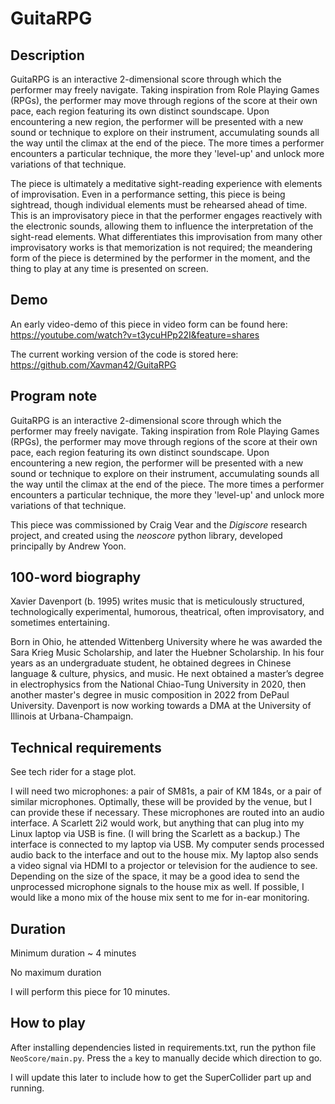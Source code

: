 # GuitaRPG

## Description

GuitaRPG is an interactive 2-dimensional score through which the performer may freely navigate.
Taking inspiration from Role Playing Games (RPGs), the performer may move through regions of the score at their own 
pace, each region featuring its own distinct soundscape. 
Upon encountering a new region, the performer will be presented with a new sound or technique to explore on their 
instrument, accumulating sounds all the way until the climax at the end of the piece.
The more times a performer encounters a particular technique, the more they 'level-up' and unlock more variations of 
that technique.

The piece is ultimately a meditative sight-reading experience with elements of improvisation.
Even in a performance setting, this piece is being sightread, though individual elements must be rehearsed ahead of 
time.
This is an improvisatory piece in that the performer engages reactively with the electronic sounds, allowing them 
to influence the interpretation of the sight-read elements.
What differentiates this improvisation from many other improvisatory works is that memorization is not required;
the meandering form of the piece is determined by the performer in the moment, and the thing to play at any time is 
presented on screen.

## Demo
An early video-demo of this piece in video form can be found here:
https://youtube.com/watch?v=t3ycuHPp22I&feature=shares

The current working version of the code is stored here: 
https://github.com/Xavman42/GuitaRPG

## Program note

GuitaRPG is an interactive 2-dimensional score through which the performer may freely navigate.
Taking inspiration from Role Playing Games (RPGs), the performer may move through regions of the score at their own 
pace, each region featuring its own distinct soundscape. 
Upon encountering a new region, the performer will be presented with a new sound or technique to explore on their 
instrument, accumulating sounds all the way until the climax at the end of the piece.
The more times a performer encounters a particular technique, the more they 'level-up' and unlock more variations of 
that technique. 

This piece was commissioned by Craig Vear and the *Digiscore* research project, 
and created using the *neoscore* python library, developed principally by Andrew Yoon.


## 100-word biography
Xavier Davenport (b. 1995) writes music that is meticulously structured, technologically 
experimental, humorous, theatrical, often improvisatory, and sometimes entertaining. 

Born in Ohio, he attended Wittenberg University where he was awarded the Sara Krieg Music 
Scholarship, and later the Huebner Scholarship. In his four years as an undergraduate 
student, he obtained degrees in Chinese language & culture, physics, and music. He next 
obtained a master’s degree in electrophysics from the National Chiao-Tung University in 
2020, then another master's degree in music composition in 2022 from DePaul University. 
Davenport is now working towards a DMA at the University of Illinois at Urbana-Champaign.

## Technical requirements
See tech rider for a stage plot.

I will need two microphones: a pair of SM81s, a pair of KM 184s, or a pair of similar microphones.
Optimally, these will be provided by the venue, but I can provide these if necessary.
These microphones are routed into an audio interface. 
A Scarlett 2i2 would work, but anything that can plug into my Linux laptop via USB is fine.
(I will bring the Scarlett as a backup.) The interface is connected to my laptop via USB. 
My computer sends processed audio back to the interface and out to the house mix.
My laptop also sends a video signal via HDMI to a projector or television for the audience to see.
Depending on the size of the space, it may be a good idea to send the unprocessed microphone signals to the house mix 
as well.
If possible, I would like a mono mix of the house mix sent to me for in-ear monitoring.


## Duration

Minimum duration ~ 4 minutes

No maximum duration

I will perform this piece for 10 minutes.

## How to play

After installing dependencies listed in requirements.txt, run the python file `NeoScore/main.py`.
Press the `a` key to manually decide which direction to go.

I will update this later to include how to get the SuperCollider part up and running.